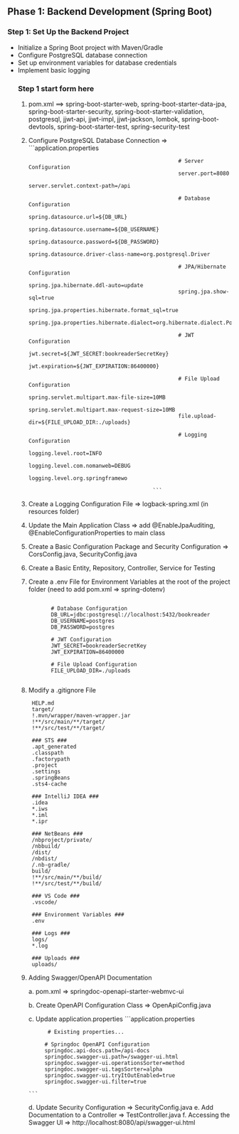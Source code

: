 ## **Phase 1: Backend Development (Spring Boot)**  
### **Step 1: Set Up the Backend Project**  
- Initialize a Spring Boot project with Maven/Gradle  
- Configure PostgreSQL database connection  
- Set up environment variables for database credentials  
- Implement basic logging  
  ### Step 1 start form here
  1. pom.xml ==> spring-boot-starter-web, spring-boot-starter-data-jpa, spring-boot-starter-security, spring-boot-starter-validation, postgresql, jjwt-api, jjwt-impl, jjwt-jackson, lombok, spring-boot-devtools, spring-boot-starter-test, spring-security-test
  2. Configure PostgreSQL Database Connection => ```application.properties
     
                                                        # Server Configuration
                                                        server.port=8080
                                                        server.servlet.context-path=/api
                                                        
                                                        # Database Configuration
                                                        spring.datasource.url=${DB_URL}
                                                        spring.datasource.username=${DB_USERNAME}
                                                        spring.datasource.password=${DB_PASSWORD}
                                                        spring.datasource.driver-class-name=org.postgresql.Driver
                                                        
                                                        # JPA/Hibernate Configuration
                                                        spring.jpa.hibernate.ddl-auto=update
                                                        spring.jpa.show-sql=true
                                                        spring.jpa.properties.hibernate.format_sql=true
                                                        spring.jpa.properties.hibernate.dialect=org.hibernate.dialect.PostgreSQLDialect
                                                        
                                                        # JWT Configuration
                                                        jwt.secret=${JWT_SECRET:bookreaderSecretKey}
                                                        jwt.expiration=${JWT_EXPIRATION:86400000}
                                                        
                                                        # File Upload Configuration
                                                        spring.servlet.multipart.max-file-size=10MB
                                                        spring.servlet.multipart.max-request-size=10MB
                                                        file.upload-dir=${FILE_UPLOAD_DIR:./uploads}
                                                        
                                                        # Logging Configuration
                                                        logging.level.root=INFO
                                                        logging.level.com.nomanweb=DEBUG
                                                        logging.level.org.springframewo

                                                ```

  3. Create a Logging Configuration File => logback-spring.xml (in resources folder)
  4. Update the Main Application Class => add @EnableJpaAuditing, @EnableConfigurationProperties to main class
  5. Create a Basic Configuration Package and Security Configuration => CorsConfig.java, SecurityConfig.java
  6. Create a Basic Entity, Repository, Controller, Service for Testing
  7. Create a .env File for Environment Variables at the root of the project folder (need to add pom.xml => spring-dotenv)
     ```.env
     
            # Database Configuration
            DB_URL=jdbc:postgresql://localhost:5432/bookreader
            DB_USERNAME=postgres
            DB_PASSWORD=postgres
            
            # JWT Configuration
            JWT_SECRET=bookreaderSecretKey
            JWT_EXPIRATION=86400000
            
            # File Upload Configuration
            FILE_UPLOAD_DIR=./uploads
         
     ```

  8. Modify a .gitignore File
     ``` .gitgnore
      HELP.md
      target/
      !.mvn/wrapper/maven-wrapper.jar
      !**/src/main/**/target/
      !**/src/test/**/target/
      
      ### STS ###
      .apt_generated
      .classpath
      .factorypath
      .project
      .settings
      .springBeans
      .sts4-cache
      
      ### IntelliJ IDEA ###
      .idea
      *.iws
      *.iml
      *.ipr
      
      ### NetBeans ###
      /nbproject/private/
      /nbbuild/
      /dist/
      /nbdist/
      /.nb-gradle/
      build/
      !**/src/main/**/build/
      !**/src/test/**/build/
      
      ### VS Code ###
      .vscode/
      
      ### Environment Variables ###
      .env
      
      ### Logs ###
      logs/
      *.log
      
      ### Uploads ###
      uploads/

     ```

  9. Adding Swagger/OpenAPI Documentation
      
      a. pom.xml => springdoc-openapi-starter-webmvc-ui
     
      b. Create OpenAPI Configuration Class => OpenApiConfig.java
     
      c. Update application.properties
         ```application.properties

               # Existing properties...
              
              # Springdoc OpenAPI Configuration
              springdoc.api-docs.path=/api-docs
              springdoc.swagger-ui.path=/swagger-ui.html
              springdoc.swagger-ui.operationsSorter=method
              springdoc.swagger-ui.tagsSorter=alpha
              springdoc.swagger-ui.tryItOutEnabled=true
              springdoc.swagger-ui.filter=true
     
         ```

     d. Update Security Configuration => SecurityConfig.java
     e. Add Documentation to a Controller => TestController.java
     f. Accessing the Swagger UI => http://localhost:8080/api/swagger-ui.html

